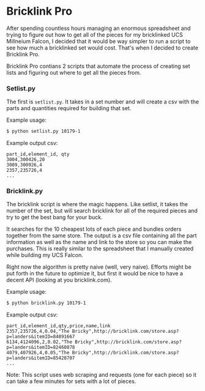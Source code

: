 # Bricklink Pro

After spending countless hours managing an enormous spreadsheet and trying to figure out how to get all of the pieces for my bricklinked UCS Millneium Falcon, I decided that it would be way simpler to run a script to see how much a bricklinked set would cost. That's when I decided to create Bricklink Pro.

Bricklink Pro contians 2 scripts that automate the process of creating set lists and figuring out where to get all the pieces from.

### Setlist.py

The first is `setlist.py`. It takes in a set number and will create a csv with the parts and quantities required for building that set.

Example usage:

```bash
$ python setlist.py 10179-1
```

Example output csv:

```csv
part_id,element_id, qty
3004,300426,20
3009,300926,4
2357,235726,4
...
```

### Bricklink.py

The bricklink script is where the magic happens. Like setlist, it takes the number of the set, but will search bricklink for all of the required pieces and try to get the best bang for your buck.

It searches for the 10 cheapest lots of each piece and bundles orders together from the same store. The output is a csv file containing all the part information as well as the name and link to the store so you can make the purchases. This is really similar to the spreadsheet that I manually created while building my UCS Falcon.

Right now the algorithm is pretty naive (well, very naive). Efforts might be put forth in the future to optimize it, but first it would be nice to have a decent API (looking at you bricklink.com).

Example usage:

```bash
$ python bricklink.py 10179-1
```

Example output csv:

```csv
part_id,element_id,qty,price,name,link
2357,235726,4,0.04,"The Bricky",http://bricklink.com/store.asp?p=landers&itemID=84891667
6134,4124096,2,0.02,"The Bricky",http://bricklink.com/store.asp?p=landers&itemID=82460878
4079,407926,4,0.05,"The Bricky",http://bricklink.com/store.asp?p=landers&itemID=85428707
...
```

Note: This script uses web scraping and requests (one for each piece) so it can take a few minutes for sets with a lot of pieces.

